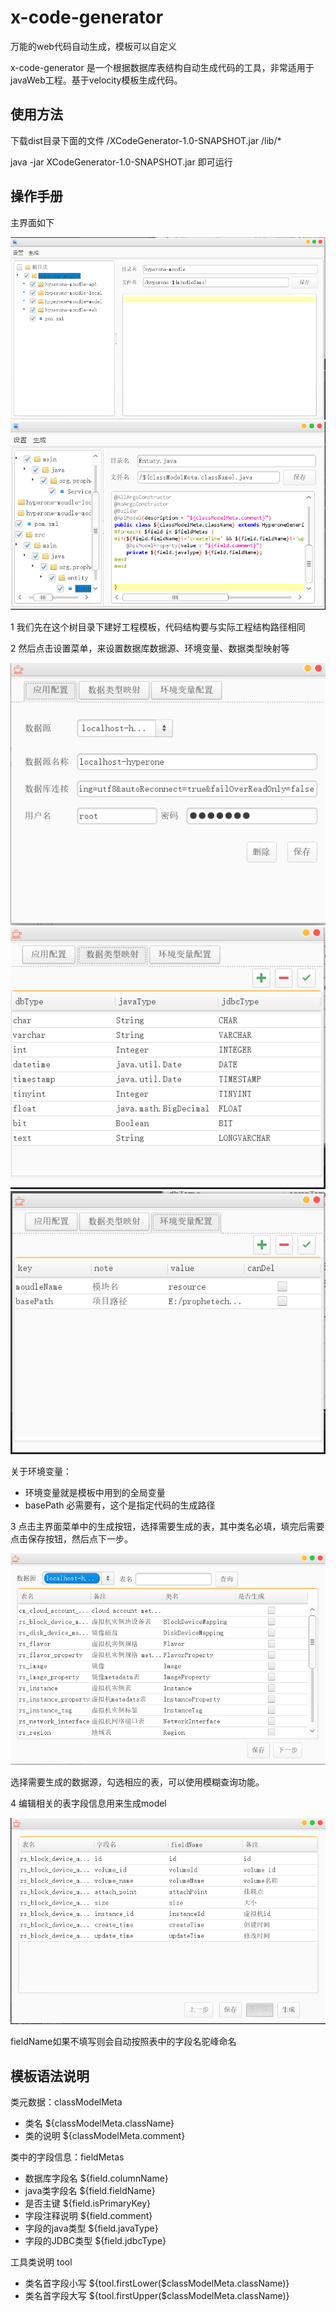 # x-code-generator
万能的web代码自动生成，模板可以自定义

x-code-generator 是一个根据数据库表结构自动生成代码的工具，非常适用于javaWeb工程。基于velocity模板生成代码。

## 使用方法

下载dist目录下面的文件
/XCodeGenerator-1.0-SNAPSHOT.jar
/lib/*

java -jar XCodeGenerator-1.0-SNAPSHOT.jar 即可运行

## 操作手册

主界面如下

<img src="https://raw.githubusercontent.com/hyberbin/x-code-generator/master/dist/img/1.jpg" >

<img src="https://raw.githubusercontent.com/hyberbin/x-code-generator/master/dist/img/7.jpg" >

1 我们先在这个树目录下建好工程模板，代码结构要与实际工程结构路径相同

2 然后点击设置菜单，来设置数据库数据源、环境变量、数据类型映射等

<img src="https://raw.githubusercontent.com/hyberbin/x-code-generator/master/dist/img/2.jpg" >

<img src="https://raw.githubusercontent.com/hyberbin/x-code-generator/master/dist/img/3.jpg" >

<img src="https://raw.githubusercontent.com/hyberbin/x-code-generator/master/dist/img/4.jpg" >

关于环境变量：
* 环境变量就是模板中用到的全局变量
* basePath 必需要有，这个是指定代码的生成路径

3 点击主界面菜单中的生成按钮，选择需要生成的表，其中类名必填，填完后需要点击保存按钮，然后点下一步。

<img src="https://raw.githubusercontent.com/hyberbin/x-code-generator/master/dist/img/5.jpg" >

选择需要生成的数据源，勾选相应的表，可以使用模糊查询功能。

4 编辑相关的表字段信息用来生成model

<img src="https://raw.githubusercontent.com/hyberbin/x-code-generator/master/dist/img/6.jpg" >

fieldName如果不填写则会自动按照表中的字段名驼峰命名

## 模板语法说明

类元数据：classModelMeta   
* 类名 ${classModelMeta.className}
* 类的说明 ${classModelMeta.comment}

类中的字段信息：fieldMetas
* 数据库字段名 ${field.columnName}
* java类字段名 ${field.fieldName}
* 是否主键 ${field.isPrimaryKey}
* 字段注释说明 ${field.comment}
* 字段的java类型 ${field.javaType}
* 字段的JDBC类型 ${field.jdbcType}

工具类说明 tool
* 类名首字段小写 ${tool.firstLower($classModelMeta.className)}
* 类名首字段大写 ${tool.firstUpper($classModelMeta.className)}





